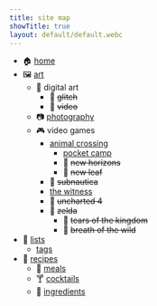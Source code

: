 ```yaml
---
title: site map
showTitle: true
layout: default/default.webc
---
```


- 🏠 [home](/)
- 🖼️ [art](/art)
  - 📀 digital art
    - 🚧 ~~glitch~~
    - 🚧 ~~video~~
  - 📷 [photography](/photography)
  - 🎮 video games
    - [animal crossing](/animal-crossing)
      - [pocket camp](/animal-crossing/pocket-camp)
      - 🚧 ~~new horizons~~
      - 🚧 ~~new leaf~~
    - 🚧 ~~subnautica~~
    - [the witness](/the-witness)
    - 🚧 ~~uncharted 4~~
    - 🚧 ~~zelda~~
      - 🚧 ~~tears of the kingdom~~
      - 🚧 ~~breath of the wild~~
- 📝 [lists](/lists)
  - [tags](/lists/tags)
- 🍙 [recipes](/recipes)
  - 🍱 [meals](/recipes/meals)
  - 🍸 [cocktails](/recipes/cocktails)
  - 🛒 [ingredients](/recipes/ingredients)
